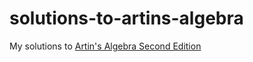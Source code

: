 # solutions-to-artins-algebra
My solutions to [Artin's Algebra Second Edition](https://math.mit.edu/~hrm/palestine/artin-algebra.pdf)
